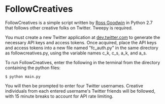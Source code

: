 FollowCreatives
===============

FollowCreatives is a simple script written by [Ross Goodwin](http://rossgoodwin.com) in Python 2.7 that follows other creative folks on Twitter. Tweepy is required. 

You must create a new Twitter application at [dev.twitter.com](http://dev.twitter.com) to generate the necessary API keys and access tokens. Once acquired, place the API keys and access tokens into a new file named "fc\_auth.py" in the same directory as followcreatives.py, using the variable names c\_k, c\_s, a\_k, and a\_s.

To run FollowCreatives, enter the following in the terminal from the directory containing the python files:

    $ python main.py

You will then be prompted to enter four Twitter usernames. Creative individuals from each entered username's Twitter friends will be followed, with 15 minute breaks to account for API rate limiting.



